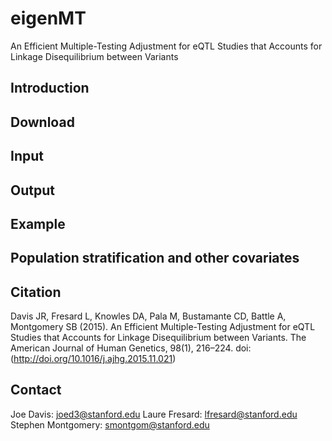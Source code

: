 # eigenMT
An Efficient Multiple-Testing Adjustment for eQTL Studies that Accounts for Linkage Disequilibrium between Variants

Introduction
------------


Download
------------


Input
------------


Output
------------


Example
------------


Population stratification and other covariates
------------


Citation
------------
Davis JR, Fresard L, Knowles DA, Pala M, Bustamante CD, Battle A, Montgomery SB (2015). An Efficient Multiple-Testing Adjustment for eQTL Studies that Accounts for Linkage Disequilibrium between Variants. The American Journal of Human Genetics, 98(1), 216–224. doi: (http://doi.org/10.1016/j.ajhg.2015.11.021)

Contact
------------
Joe Davis: joed3@stanford.edu
Laure Fresard: lfresard@stanford.edu
Stephen Montgomery: smontgom@stanford.edu
